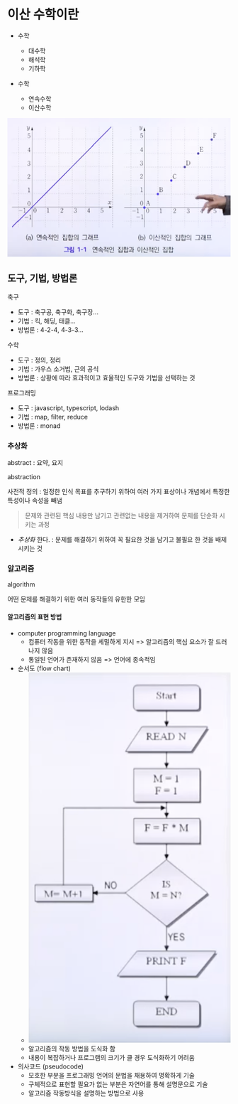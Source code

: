 # 이산 수학이란

* 수학
  * 대수학
  * 해석학
  * 기하학

* 수학
  * 연속수학
  * 이산수학

![Graph](./assets/what-discreate-mathematics-graph.png)

## 도구, 기법, 방법론

축구

* 도구 : 축구공, 축구화, 축구장...
* 기법 : 킥, 해딩, 태클...
* 방법론 : 4-2-4, 4-3-3...

수학

* 도구 : 정의, 정리
* 기법 : 가우스 소거법, 근의 공식
* 방법론 : 상황에 따라 효과적이고 효율적인 도구와 기법을 선택하는 것 

프로그래밍

* 도구 : javascript, typescript, lodash
* 기법 : map, filter, reduce
* 방법론 : monad

### 추상화

abstract : 요약, 요지

abstraction

사전적 정의 : 일정한 인식 목표를 추구하기 위하여 여러 가지 표상이나 개념에서 특정한 특성이나 속성을 빼냄

> 문제와 관련된 핵심 내용만 남기고 관련없는 내용을 제거하여 문제를 단순화 시키는 과정

* *추상화* 한다. : 문제를 해결하기 위하여 꼭 필요한 것을 남기고 불필요 한 것을 배제시키는 것

### 알고리즘

algorithm

어떤 문제를 해결하기 위한 여러 동작들의 유한한 모임

#### 알고리즘의 표현 방법

* computer programming language
  * 컴퓨터 작동을 위한 동작을 세밀하게 지시 => 알고리즘의 핵심 요소가 잘 드러나지 않음
  * 통일된 언어가 존재하지 않음 => 언어에 종속적임 
* 순서도 (flow chart)
  * ![flow-chart](./assets/flow-chart.png)
  * 알고리즘의 작동 방법을 도식화 함
  * 내용이 복잡하거나 프로그램의 크기가 클 경우 도식화하기 어려움
* 의사코드 (pseudocode)
  * 모호한 부분을 프로그래밍 언어의 문법을 채용하여 명확하게 기술
  * 구체적으로 표현할 필요가 없는 부분은 자연어를 통해 설명문으로 기술
  * 알고리즘 작동방식을 설명하는 방법으로 사용 
